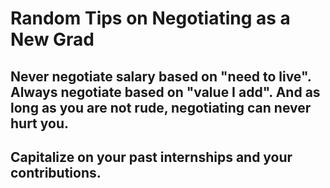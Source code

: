 # Random Tips on Negotiating as a New Grad

## Never negotiate salary based on "need to live". Always negotiate based on "value I add". And as long as you are not rude, negotiating can never hurt you.

## Capitalize on your past internships and your contributions.